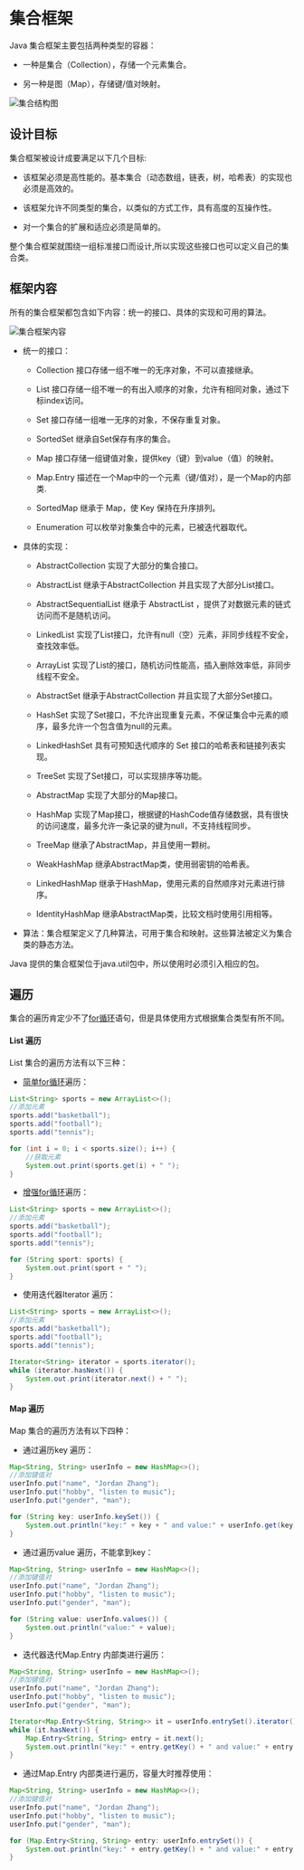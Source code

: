 # 集合框架

Java 集合框架主要包括两种类型的容器：

+ 一种是集合（Collection），存储一个元素集合。

+ 另一种是图（Map），存储键/值对映射。

![集合结构图](../_media/collections/collectoinsStructrue.png)

## 设计目标

集合框架被设计成要满足以下几个目标:

+ 该框架必须是高性能的。基本集合（动态数组，链表，树，哈希表）的实现也必须是高效的。

+ 该框架允许不同类型的集合，以类似的方式工作，具有高度的互操作性。

+ 对一个集合的扩展和适应必须是简单的。

整个集合框架就围绕一组标准接口而设计,所以实现这些接口也可以定义自己的集合类。

## 框架内容

所有的集合框架都包含如下内容：统一的接口、具体的实现和可用的算法。

![集合框架内容](../_media/collections/collectionsContent.png)

+ 统一的接口：

    + Collection 接口存储一组不唯一的无序对象，不可以直接继承。
    
    + List 接口存储一组不唯一的有出入顺序的对象，允许有相同对象，通过下标index访问。
    
    + Set 接口存储一组唯一无序的对象，不保存重复对象。
    
    + SortedSet 继承自Set保存有序的集合。
    
    + Map 接口存储一组键值对象，提供key（键）到value（值）的映射。
    
    + Map.Entry 描述在一个Map中的一个元素（键/值对），是一个Map的内部类.
    
    + SortedMap 继承于 Map，使 Key 保持在升序排列。
    
    + Enumeration 可以枚举对象集合中的元素，已被迭代器取代。
    
+ 具体的实现：

    + AbstractCollection  实现了大部分的集合接口。
    
    + AbstractList 继承于AbstractCollection 并且实现了大部分List接口。
    
    + AbstractSequentialList 继承于 AbstractList ，提供了对数据元素的链式访问而不是随机访问。
    
    + LinkedList 实现了List接口，允许有null（空）元素，非同步线程不安全，查找效率低。
    
    + ArrayList 实现了List的接口，随机访问性能高，插入删除效率低，非同步线程不安全。
    
    + AbstractSet 继承于AbstractCollection 并且实现了大部分Set接口。
    
    + HashSet 实现了Set接口，不允许出现重复元素，不保证集合中元素的顺序，最多允许一个包含值为null的元素。
    
    + LinkedHashSet 具有可预知迭代顺序的 Set 接口的哈希表和链接列表实现。
    
    + TreeSet 实现了Set接口，可以实现排序等功能。
    
    + AbstractMap 实现了大部分的Map接口。
    
    + HashMap 实现了Map接口，根据键的HashCode值存储数据，具有很快的访问速度，最多允许一条记录的键为null，不支持线程同步。
    
    + TreeMap 继承了AbstractMap，并且使用一颗树。
    
    + WeakHashMap 继承AbstractMap类，使用弱密钥的哈希表。
    
    + LinkedHashMap 继承于HashMap，使用元素的自然顺序对元素进行排序。
    
    + IdentityHashMap 继承AbstractMap类，比较文档时使用引用相等。
    
+ 算法：集合框架定义了几种算法，可用于集合和映射。这些算法被定义为集合类的静态方法。

Java 提供的集合框架位于java.util包中，所以使用时必须引入相应的包。

## 遍历

集合的遍历肯定少不了[for循环](/statement/circulation#for-statement)语句，但是具体使用方式根据集合类型有所不同。

#### List 遍历

List 集合的遍历方法有以下三种：

+ [简单for循环](/statement/circulation#basic-for)遍历：

``` java
List<String> sports = new ArrayList<>();
//添加元素
sports.add("basketball");
sports.add("football");
sports.add("tennis");

for (int i = 0; i < sports.size(); i++) {
    //获取元素
    System.out.print(sports.get(i) + " ");
}
```

+ [增强for循环](/statement/circulation#foreach)遍历：

``` java
List<String> sports = new ArrayList<>();
//添加元素
sports.add("basketball");
sports.add("football");
sports.add("tennis");

for (String sport: sports) {
    System.out.print(sport + " ");
}
```

+ 使用迭代器Iterator 遍历：

``` java
List<String> sports = new ArrayList<>();
//添加元素
sports.add("basketball");
sports.add("football");
sports.add("tennis");

Iterator<String> iterator = sports.iterator();
while (iterator.hasNext()) {
    System.out.print(iterator.next() + " ");
}
```

#### Map 遍历

Map 集合的遍历方法有以下四种：

+ 通过遍历key 遍历：

``` java
Map<String, String> userInfo = new HashMap<>();
//添加键值对
userInfo.put("name", "Jordan Zhang");
userInfo.put("hobby", "listen to music");
userInfo.put("gender", "man");

for (String key: userInfo.keySet()) {
    System.out.println("key:" + key + " and value:" + userInfo.get(key));
}
```

+ 通过遍历value 遍历，不能拿到key：

``` java
Map<String, String> userInfo = new HashMap<>();
//添加键值对
userInfo.put("name", "Jordan Zhang");
userInfo.put("hobby", "listen to music");
userInfo.put("gender", "man");

for (String value: userInfo.values()) {
    System.out.println("value:" + value);
}
```

+ 迭代器迭代Map.Entry 内部类进行遍历：

``` java
Map<String, String> userInfo = new HashMap<>();
//添加键值对
userInfo.put("name", "Jordan Zhang");
userInfo.put("hobby", "listen to music");
userInfo.put("gender", "man");

Iterator<Map.Entry<String, String>> it = userInfo.entrySet().iterator();
while (it.hasNext()) {
    Map.Entry<String, String> entry = it.next();
    System.out.println("key:" + entry.getKey() + " and value:" + entry.getValue());
}
```

+ 通过Map.Entry 内部类进行遍历，容量大时推荐使用：

``` java
Map<String, String> userInfo = new HashMap<>();
//添加键值对
userInfo.put("name", "Jordan Zhang");
userInfo.put("hobby", "listen to music");
userInfo.put("gender", "man");

for (Map.Entry<String, String> entry: userInfo.entrySet()) {
    System.out.println("key:" + entry.getKey() + " and value:" + entry.getValue());
}
```